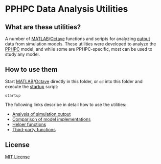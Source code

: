 PPHPC Data Analysis Utilities
=============================

## What are these utilities?

A number of [MATLAB]/[Octave] functions and scripts for analyzing
[output](simout) data from simulation models. These utilities were developed to
analyze the [PPHPC] model, and while some are PPHPC-specific, most can be used 
to study any model.

## How to use them

Start [MATLAB]/[Octave] directly in this folder, or `cd` into this folder and
execute the [startup](startup.m) script:

```
startup
```

The following links describe in detail how to use the utilities:

* [Analysis of simulation output](simout)
* [Comparison of model implementations](compare)
* [Helper functions](helpers)
* [Third-party functions](3rdparty)

## License

[MIT License](LICENSE)

[Matlab]: http://www.mathworks.com/products/matlab/
[Octave]: https://gnu.org/software/octave/
[GNU time]: https://www.gnu.org/software/time/
[PPHPC]: https://peerj.com/articles/cs-36/ 
